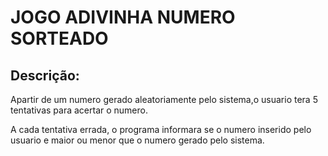 # JOGO ADIVINHA NUMERO SORTEADO

## Descrição:
<p> Apartir de um numero gerado aleatoriamente pelo sistema,o usuario tera 5 tentativas para acertar o numero.</p>
<p>A cada tentativa errada, o programa informara se o numero inserido pelo usuario e maior ou menor que o numero gerado pelo sistema.</p>
